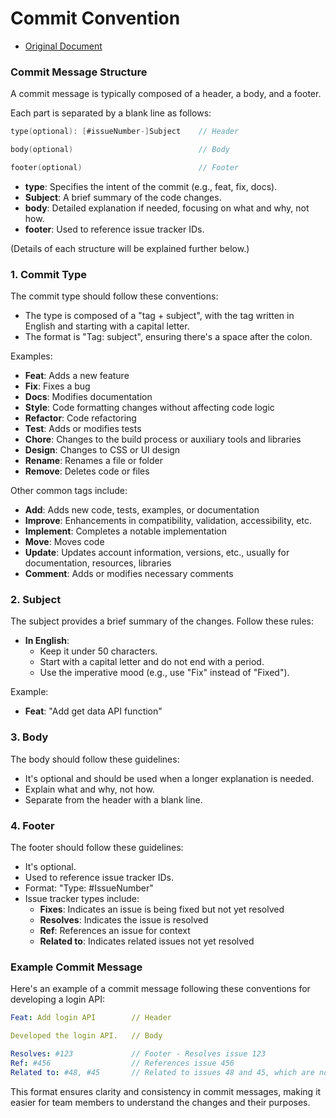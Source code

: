 # Commit Convention
- [Original Document](https://haon.blog/github/convention/)
    

### **Commit Message Structure**

A commit message is typically composed of a header, a body, and a footer.

Each part is separated by a blank line as follows:

```swift
type(optional): [#issueNumber-]Subject    // Header

body(optional)                            // Body

footer(optional)                          // Footer
```

- **type**: Specifies the intent of the commit (e.g., feat, fix, docs).
- **Subject**: A brief summary of the code changes.
- **body**: Detailed explanation if needed, focusing on what and why, not how.
- **footer**: Used to reference issue tracker IDs.

(Details of each structure will be explained further below.)

### **1. Commit Type**

The commit type should follow these conventions:

- The type is composed of a "tag + subject", with the tag written in English and starting with a capital letter.
- The format is "Tag: subject", ensuring there's a space after the colon.

Examples:

- **Feat**: Adds a new feature
- **Fix**: Fixes a bug
- **Docs**: Modifies documentation
- **Style**: Code formatting changes without affecting code logic
- **Refactor**: Code refactoring
- **Test**: Adds or modifies tests
- **Chore**: Changes to the build process or auxiliary tools and libraries
- **Design**: Changes to CSS or UI design
- **Rename**: Renames a file or folder
- **Remove**: Deletes code or files

Other common tags include:

- **Add**: Adds new code, tests, examples, or documentation
- **Improve**: Enhancements in compatibility, validation, accessibility, etc.
- **Implement**: Completes a notable implementation
- **Move**: Moves code
- **Update**: Updates account information, versions, etc., usually for documentation, resources, libraries
- **Comment**: Adds or modifies necessary comments

### **2. Subject**

The subject provides a brief summary of the changes. Follow these rules:

- **In English**:
    - Keep it under 50 characters.
    - Start with a capital letter and do not end with a period.
    - Use the imperative mood (e.g., use "Fix" instead of "Fixed").

Example:

- **Feat**: "Add get data API function"

### **3. Body**

The body should follow these guidelines:

- It's optional and should be used when a longer explanation is needed.
- Explain what and why, not how.
- Separate from the header with a blank line.

### **4. Footer**

The footer should follow these guidelines:

- It's optional.
- Used to reference issue tracker IDs.
- Format: "Type: #IssueNumber"
- Issue tracker types include:
    - **Fixes**: Indicates an issue is being fixed but not yet resolved
    - **Resolves**: Indicates the issue is resolved
    - **Ref**: References an issue for context
    - **Related to**: Indicates related issues not yet resolved

### **Example Commit Message**

Here's an example of a commit message following these conventions for developing a login API:

```yaml
Feat: Add login API        // Header

Developed the login API.   // Body

Resolves: #123             // Footer - Resolves issue 123
Ref: #456                  // References issue 456
Related to: #48, #45       // Related to issues 48 and 45, which are not yet resolved
```

This format ensures clarity and consistency in commit messages, making it easier for team members to understand the changes and their purposes.

